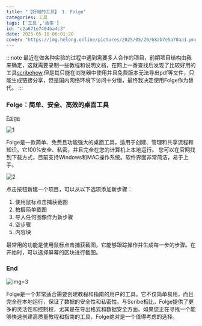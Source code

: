 ```yaml
---
title: "【好用的工具】 1. Folge"
categories: 工具
tags: ['工具','效率']
id: "c2a671e7404ba4c3"
date: 2025-05-18 06:01:20
cover: "https://img.helong.online/pictures/2025/05/20/682b7e5a70aa1.png"
---
```


:::note
最近在做各种实验的过程中遇到需要多人合作的项目，前期项目结构由我来确定，这就需要录制一些教程和说明文档，在网上一番查找后发现了比较好用的工具[scribehow](https://scribehow.com/),但是其只能在浏览器中使用并且免费版本无法导出pdf等文件，只能生成链接分享，但是国内网络环境下访问十分慢，最终我决定使用Folge作为替代。
:::

### Folge：简单、安全、高效的桌面工具

[Folge](https://folge.me)

![1](https://img.helong.online/pictures/2025/05/20/682b7e5bd6ce6.png)

Folge是一款简单、免费且功能强大的桌面工具，适用于创建、管理和共享流程和知识。它100%安全、私密，并且完全在您的计算机上本地运行。
您可以在官网找到下载方式，目前支持Windows和MAC操作系统。软件界面非常简洁，易于上手。

![2](https://img.helong.online/pictures/2025/05/20/682b7e59b2878.png)

点击按钮新建一个项目，可以从以下选项添加新步骤：
1. 使用鼠标点击捕获截图
2. 拍摄简单截图
3. 导入任何图像作为新步骤
4. 空步骤
5. 内容块

最常用的功能是使用鼠标点击捕获截图，它能够跟踪操作并生成每一步的步骤。在开始时，可以选择屏幕的区块进行截图。

### End
![img=3](https://img.helong.online/pictures/2025/05/20/682b7e5c8195e.png)

Folge是一个非常适合需要创建教程和指南的用户的工具。它不仅简单易用，而且完全在本地运行，保证了数据的安全性和私密性。与Scribe相比，Folge提供了更多的灵活性和控制权，尤其是在导出格式和数据安全方面。如果您正在寻找一个能够快速创建高质量教程和指南的工具，Folge绝对是一个值得考虑的选择。